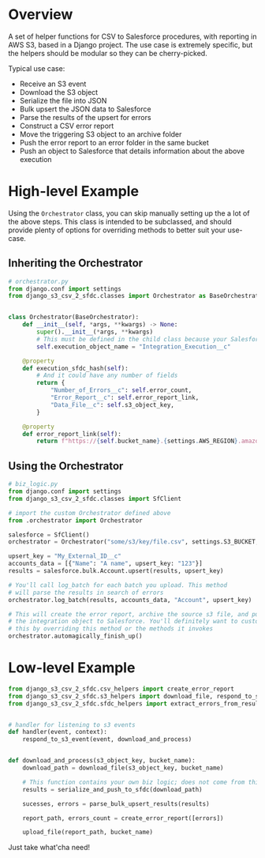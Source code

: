 # Overview

A set of helper functions for CSV to Salesforce procedures, with reporting in AWS S3, based in a Django project.
The use case is extremely specific, but the helpers should be modular so they can be cherry-picked.

Typical use case:

- Receive an S3 event
- Download the S3 object
- Serialize the file into JSON
- Bulk upsert the JSON data to Salesforce
- Parse the results of the upsert for errors
- Construct a CSV error report
- Move the triggering S3 object to an archive folder
- Push the error report to an error folder in the same bucket
- Push an object to Salesforce that details information about the above execution

# High-level Example

Using the `Orchestrator` class, you can skip manually setting up the a lot of the above
steps. This class is intended to be subclassed, and should provide plenty of options
for overriding methods to better suit your use-case.

## Inheriting the Orchestrator

```python
# orchestrator.py
from django.conf import settings
from django_s3_csv_2_sfdc.classes import Orchestrator as BaseOrchestrator


class Orchestrator(BaseOrchestrator):
    def __init__(self, *args, **kwargs) -> None:
        super().__init__(*args, **kwargs)
        # This must be defined in the child class because your Salesforce object could be named anything
        self.execution_object_name = "Integration_Execution__c"

    @property
    def execution_sfdc_hash(self):
        # And it could have any number of fields
        return {
            "Number_of_Errors__c": self.error_count,
            "Error_Report__c": self.error_report_link,
            "Data_File__c": self.s3_object_key,
        }

    @property
    def error_report_link(self):
        return f"https://{self.bucket_name}.{settings.AWS_REGION}.amazonaws.com/{self.error_file_s3_key}"
```

## Using the Orchestrator

```python
# biz_logic.py
from django.conf import settings
from django_s3_csv_2_sfdc.classes import SfClient

# import the custom Orchestrator defined above
from .orchestrator import Orchestrator

salesforce = SfClient()
orchestrator = Orchestrator("some/s3/key/file.csv", settings.S3_BUCKET, sf_client=salesforce)

upsert_key = "My_External_ID__c"
accounts_data = [{"Name": "A name", upsert_key: "123"}]
results = salesforce.bulk.Account.upsert(results, upsert_key)

# You'll call log_batch for each batch you upload. This method
# will parse the results in search of errors
orchestrator.log_batch(results, accounts_data, "Account", upsert_key)

# This will create the error report, archive the source s3 file, and push
# the integration object to Salesforce. You'll definitely want to customize
# this by overriding this method or the methods it invokes
orchestrator.automagically_finish_up()
```

# Low-level Example

```python
from django_s3_csv_2_sfdc.csv_helpers import create_error_report
from django_s3_csv_2_sfdc.s3_helpers import download_file, respond_to_s3_event, upload_file
from django_s3_csv_2_sfdc.sfdc_helpers import extract_errors_from_results


# handler for listening to s3 events
def handler(event, context):
    respond_to_s3_event(event, download_and_process)


def download_and_process(s3_object_key, bucket_name):
    download_path = download_file(s3_object_key, bucket_name)

    # This function contains your own biz logic; does not come from this library
    results = serialize_and_push_to_sfdc(download_path)

    sucesses, errors = parse_bulk_upsert_results(results)

    report_path, errors_count = create_error_report([errors])

    upload_file(report_path, bucket_name)
```

Just take what'cha need!
